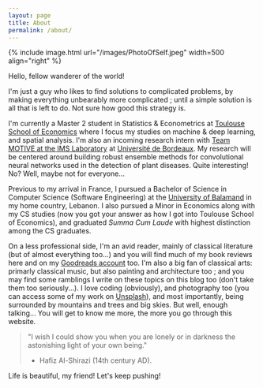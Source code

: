 ```yaml
---
layout: page
title: About
permalink: /about/
---
```


{% include image.html url="/images/PhotoOfSelf.jpeg" width=500 align="right" %}

Hello, fellow wanderer of the world!

I'm just a guy who likes to find solutions to complicated problems, by making everything unbearably more complicated ;
until a simple solution is all that is left to do. Not sure how good this strategy is.

I'm currently a Master 2 student in Statistics & Econometrics at [Toulouse School of Economics](https://www.tse-fr.eu/) 
where I focus my studies on machine & deep learning, and spatial analysis. I'm also an incoming research intern with 
[Team MOTIVE at the IMS Laboratory](https://www.ims-bordeaux.fr/en/recherche/research/116-signal-and-image-processing/motive/184-MOTIVE)
at [Université de Bordeaux](https://www.u-bordeaux.fr/). My research will be centered around building robust ensemble methods for convolutional
neural networks used in the detection of plant diseases. Quite interesting! No? Well, maybe not for everyone...

Previous to my arrival in France, I pursued a Bachelor of Science in Computer Science (Software Engineering) at the 
[University of Balamand](http://www.balamand.edu.lb/home/Pages/default.aspx) in my home country, Lebanon. I also pursued 
a Minor in Economics along with my CS studies (now you got your answer as how I got into Toulouse School of Economics),
and graduated *Summa Cum Laude* with highest distinction among the CS graduates.

On a less professional side, I'm an avid reader, mainly of classical literature (but of almost everything too...) and you will
find much of my book reviews here and on my [Goodreads account](https://www.goodreads.com/paulmelki) too. I'm also a big fan of classical arts:
primarly classical music, but also painting and architecture too ; and you may find some ramblings I write on these topics on this blog
too (don't take them too seriously...). I love coding (obviously), and photography too (you can access some of my work on [Unsplash](https://unsplash.com/@paulmelki)), and most importantly, being surrounded by mountains and
trees and big skies. But well, enough talking... You will get to know me more, the more you go through this website. 

> "I wish I could show you when you are lonely or in darkness the astonishing light of your own being."
> - Hafiz Al-Shirazi (14th century AD).

Life is beautiful, my friend! Let's keep pushing! 